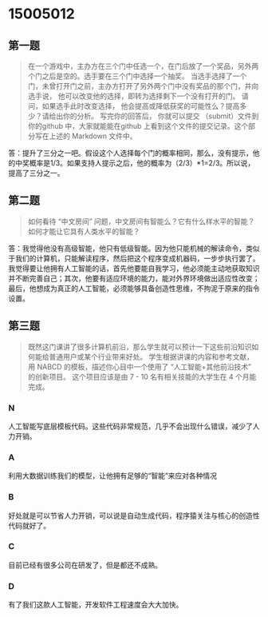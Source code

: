 # 15005012

## 第一题

> 在一个游戏中，主办方在三个门中任选一个，在门后放了一个奖品，另外两个门之后是空的。选手要在三个门中选择一个抽奖。 当选手选择了一个门，未曾打开门之前，主办方打开了另外两个门中没有奖品的那个门，并向选手说， 他可以改变他的选择，即转为选择剩下一个没有打开的门。 请问，如果选手此时改变选择， 他会提高或降低获奖的可能性么？提高多少？请给出你的分析。 写完你的回答后， 你就可以提交 （submit）文件到你的github 中，大家就能能在github 上看到这个文件的提交记录。这个部分写在上述的 Markdown 文件中。

 答：提升了三分之一吧。假设这个人选择每个门的概率相同，那么，没有提示，他的中奖概率是1/3。如果支持人提示之后，他的概率为（2/3）*1=2/3。所以说，提高了三分之一。

## 第二题
>如何看待 “中文房间” 问题，中文房间有智能么？它有什么样水平的智能？如何才能让它具有人类水平的智能？

答：我觉得他没有高级智能，他只有低级智能。因为他只能机械的解读命令，类似于我们的计算机，只能解读程序，然后把这个程序变成机器码，一步步执行罢了。我觉得要让他拥有人工智能的话，首先他要能自我学习，他必须能主动地获取知识并不断完善自己；其次，他要有适应环境的能力，能对外界环境做出适应性改变；最后，他想成为真正的人工智能，必须能够具备创造性思维，不拘泥于原来的指令设置。

## 第三题
>既然这门课讲了很多计算机前沿，那么学生就可以预计一下这些前沿知识如何能给普通用户或某个行业带来好处。 学生根据讲课的内容和参考文献，用 NABCD 的模板，描述你心目中一个使用了 “人工智能+其他前沿技术” 的创新项目。 这个项目应该是由 7 - 10 名有相关技能的大学生在 4 个月能完成。

### N
人工智能写底层模板代码。这些代码非常规范，几乎不会出现什么错误，减少了人力开销。
### A

利用大数据训练我们的模型，让他拥有足够的“智能”来应对各种情况

### B
好处就是可以节省人力开销，可以说是自动生成代码，程序猿关注与核心的创造性代码就好了。

### C
目前已经有很多公司在研发了，但是都还不成熟。

### D
有了我们这款人工智能，开发软件工程速度会大大加快。
